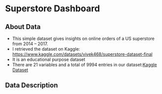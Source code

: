 # Superstore Dashboard
## About Data
- This simple dataset gives insights on online orders of a US superstore from 2014 – 2017.
- I retrieved the dataset on Kaggle: https://www.kaggle.com/datasets/vivek468/superstore-dataset-final
- It is an educational purpose dataset
- There are 21 variables and a total of 9994 entries in our dataset:[Kaggle Dataset](https://www.kaggle.com/datasets/vivek468/superstore-dataset-final)
## Data Description



